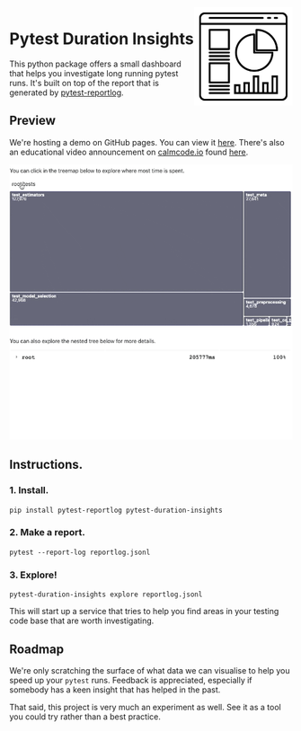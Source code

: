 <img src="https://github.com/koaning/pytest-duration-insights/blob/main/logo.png" width="175" height="175" align="right" />

# Pytest Duration Insights 

This python package offers a small dashboard that helps you investigate
long running pytest runs. It's built on top of the report that is generated 
by [pytest-reportlog](https://github.com/pytest-dev/pytest-reportlog). 

## Preview 

We're hosting a demo on GitHub pages. You can view it 
[here](https://koaning.github.io/pytest-duration-insights/). There's also an educational
video announcement on [calmcode.io](https://calmcode.io) found [here](https://calmcode.io/labs/pytest-duration-insights.html).

![](gif.gif)

## Instructions. 

### 1. Install.

```
pip install pytest-reportlog pytest-duration-insights
```

### 2. Make a report. 

```
pytest --report-log reportlog.jsonl
```

### 3. Explore!

```
pytest-duration-insights explore reportlog.jsonl
```

This will start up a service that tries to help you find areas in your
testing code base that are worth investigating.

## Roadmap 

We're only scratching the surface of what data we can visualise to help 
you speed up your `pytest` runs. Feedback is appreciated, 
especially if somebody has a keen insight that has helped in the past.

That said, this project is very much an experiment as well. See it as a tool you could
try rather than a best practice.
